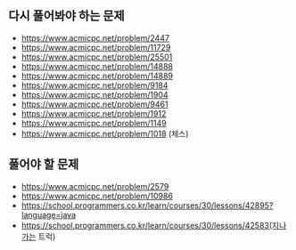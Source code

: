 ## 다시 풀어봐야 하는 문제
- https://www.acmicpc.net/problem/2447
- https://www.acmicpc.net/problem/11729
- https://www.acmicpc.net/problem/25501
- https://www.acmicpc.net/problem/14888
- https://www.acmicpc.net/problem/14889
- https://www.acmicpc.net/problem/9184
- https://www.acmicpc.net/problem/1904
- https://www.acmicpc.net/problem/9461
- https://www.acmicpc.net/problem/1912
- https://www.acmicpc.net/problem/1149
- https://www.acmicpc.net/problem/1018 (체스)

## 풀어야 할 문제
- https://www.acmicpc.net/problem/2579
- https://www.acmicpc.net/problem/10986
- https://school.programmers.co.kr/learn/courses/30/lessons/42895?language=java
- https://school.programmers.co.kr/learn/courses/30/lessons/42583(지나가는 트럭)
  








